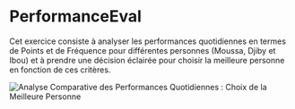 # PerformanceEval
Cet exercice consiste à analyser les performances quotidiennes en termes de Points et de Fréquence pour différentes personnes (Moussa, Djiby et Ibou) et à prendre une décision éclairée pour choisir la meilleure personne en fonction de ces critères.


![Analyse Comparative des Performances Quotidiennes : Choix de la Meilleure Personne](https://github.com/Khaly17/PerformanceEval/assets/79064101/0e2672e5-d1ee-40d1-8111-e76fa6f9e738)
